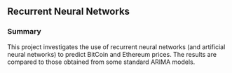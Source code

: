 ## Recurrent Neural Networks ##

### Summary ###

This project investigates the use of recurrent neural networks (and artificial neural networks) to predict BitCoin and Ethereum prices. The results are compared to those obtained from some standard ARIMA models. 
